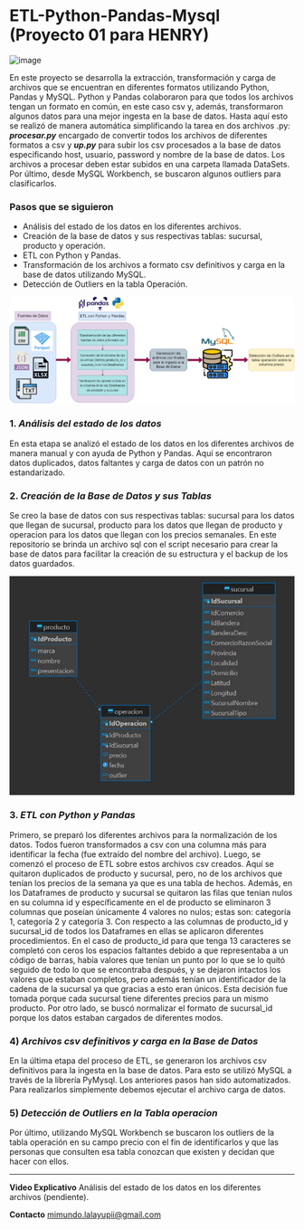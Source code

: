 # ETL-Python-Pandas-Mysql (Proyecto 01 para HENRY)

![image](https://user-images.githubusercontent.com/108296379/182138583-9011699a-f009-4454-885e-80dca182b6c8.png)

En este proyecto se desarrolla la extracción, transformación y carga de archivos que se encuentran en diferentes formatos utilizando Python, Pandas y MySQL. 
Python y Pandas colaboraron para que todos los archivos tengan un formato en común, en este caso csv y, además, transformaron algunos datos para una mejor ingesta en la base de datos. Hasta aquí esto se realizó de manera automática simplificando la tarea en dos archivos .py: ***procesar.py*** encargado de convertir todos los archivos de diferentes formatos a csv y ***up.py*** para subir los csv procesados a la base de datos especificando host, usuario, password y nombre de la base de datos. Los archivos a procesar deben estar subidos en una carpeta llamada DataSets.
Por último, desde MySQL Workbench, se buscaron algunos outliers para clasificarlos.

### Pasos que se siguieron
- Análisis del estado de los datos en los diferentes archivos.
- Creación de la base de datos y sus respectivas tablas: sucursal, producto y operación.
- ETL con Python y Pandas.
- Transformación de los archivos a formato csv definitivos y carga en la base de datos utilizando MySQL.
- Detección de Outliers en la tabla Operación.

![Imagen de Diagrama de ETL](src/DiagramaETL.jpg)

### 1. *Análisis del estado de los datos* <br>
En esta etapa se analizó el estado de los datos en los diferentes archivos de manera manual y con ayuda de Python y Pandas. Aquí se encontraron datos duplicados, datos faltantes y carga de datos con un patrón no estandarizado. 

### 2. *Creación de la Base de Datos y sus Tablas* <br>
Se creo la base de datos con sus respectivas tablas: sucursal para los datos que llegan de sucursal, producto para los datos que llegan de producto y operacion para los datos que llegan con los precios semanales. 
En este repositorio se brinda un archivo sql con el script necesario para crear la base de datos para facilitar la creación de su estructura y el backup de los datos guardados. 

![Imagen de Diagrama Entidad Relacion](src/DiagramaER.jpeg)

### 3. *ETL con Python y Pandas* <br>
Primero, se preparó los diferentes archivos para la normalización de los datos. Todos fueron transformados a csv con una columna más para identificar la fecha (fue extraído del nombre del archivo).
Luego, se comenzó el proceso de ETL sobre estos archivos csv creados. Aquí se quitaron duplicados de producto y sucursal, pero, no de los archivos que tenían los precios de la semana ya que es una tabla de hechos. Además, en los Dataframes de producto y sucursal se quitaron las filas que tenían nulos en su columna id y específicamente en el de producto se eliminaron 3 columnas que poseían únicamente 4 valores no nulos; estas son: categoría 1, categoría 2 y categoría 3.
Con respecto a las columnas de producto_id y sucursal_id de todos los Dataframes en ellas se aplicaron diferentes procedimientos. En el caso de producto_id para que tenga 13 caracteres se completó con ceros los espacios faltantes debido a que representaba a un código de barras, había valores que tenían un punto por lo que se lo quitó seguido de todo lo que se encontraba después, y se dejaron intactos los valores que estaban completos, pero además tenían un identificador de la cadena de la sucursal ya que gracias a esto eran únicos. Esta decisión fue tomada porque cada sucursal tiene diferentes precios para un mismo producto.
Por otro lado, se buscó normalizar el formato de sucursal_id porque los datos estaban cargados de diferentes modos.

### 4)	*Archivos csv definitivos y carga en la Base de Datos* <br>
En la última etapa del proceso de ETL, se generaron los archivos csv definitivos para la ingesta en la base de datos. Para esto se utilizó MySQL a través de la librería PyMysql. 
Los anteriores pasos han sido automatizados. Para realizarlos simplemente debemos ejecutar el archivo carga de datos.

### 5)	*Detección de Outliers en la Tabla operacion* 
Por último, utilizando MySQL Workbench se buscaron los outliers de la tabla operación en su campo precio con el fin de identificarlos y que las personas que consulten esa tabla conozcan que existen y decidan que hacer con ellos. 

<hr>

**Video Explicativo**
Análisis del estado de los datos en los diferentes archivos (pendiente).

**Contacto**
mimundo.lalayupii@gmail.com
